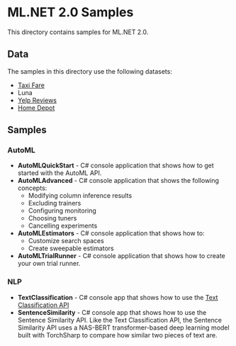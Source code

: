 # ML.NET 2.0 Samples

This directory contains samples for ML.NET 2.0.

## Data

The samples in this directory use the following datasets:

- [Taxi Fare](https://raw.githubusercontent.com/luisquintanilla/machinelearning-samples/main/datasets/taxi-fare-train.csv)
- Luna
- [Yelp Reviews](http://archive.ics.uci.edu/ml/machine-learning-databases/00331/sentiment%20labelled%20sentences.zip)
- [Home Depot](https://www.kaggle.com/competitions/home-depot-product-search-relevance/data)

## Samples

### AutoML

- **AutoMLQuickStart** - C# console application that shows how to get started with the AutoML API.
- **AutoMLAdvanced** - C# console application that shows the following concepts:
  - Modifying column inference results
  - Excluding trainers
  - Configuring monitoring
  - Choosing tuners
  - Cancelling experiments
- **AutoMLEstimators** - C# console application that shows how to:
  - Customize search spaces
  - Create sweepable estimators
- **AutoMLTrialRunner** - C# console application that shows how to create your own trial runner.

### NLP

- **TextClassification** - C# console app that shows how to use the [Text Classification API](https://devblogs.microsoft.com/dotnet/introducing-the-ml-dotnet-text-classification-api-preview/)
- **SentenceSimilarity** - C# console app that shows how to use the Sentence Similarity API. Like the Text Classification API, the Sentence Similarity API uses a NAS-BERT transformer-based deep learning model built with TorchSharp to compare how similar two pieces of text are.